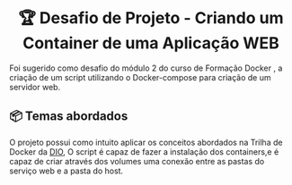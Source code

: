 <h1 align="center">🏆 Desafio de Projeto - Criando um Container de uma Aplicação WEB</h1>

<p>
  Foi sugerido como desafio do módulo 2 do curso de Formação Docker , a criação de um script utilizando o Docker-compose para criação de um servidor web.
</p>

<h2 id="topics">📦 Temas abordados</h2>

O projeto possui como intuito aplicar os conceitos abordados na Trilha de Docker da <a href="https://dio.me">DIO</a>,
O script é capaz de fazer a instalação dos containers,e é capaz de criar através dos volumes uma conexão entre as pastas do serviço web e a pasta do host.
